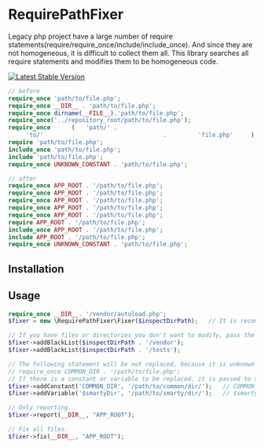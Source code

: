 # RequirePathFixer

Legacy php project have a large number of require statements(require/require_once/include/include_once).
And since they are not homogeneous, it is difficult to collect them all.
This library searches all require statements and modifies them to be homogeneous code.

[![Latest Stable Version](https://poser.pugx.org/nazonohito51/require-path-fixer/version)](https://packagist.org/packages/nazonohito51/require-path-fixer)

```php
// before
require_once 'path/to/file.php';
require_once __DIR__ . 'path/to/file.php';
require_once dirname(__FILE__).'path/to/file.php';
require_once('../repository_root/path/to/file.php');
require_once      (   'path/' .
     'to/'                                  .         'file.php'     );
require 'path/to/file.php';
include_once 'path/to/file.php';
include 'path/to/file.php';
require_once UNKNOWN_CONSTANT . 'path/to/file.php';

// after
require_once APP_ROOT . '/path/to/file.php';
require_once APP_ROOT . '/path/to/file.php';
require_once APP_ROOT . '/path/to/file.php';
require_once APP_ROOT . '/path/to/file.php';
require_once APP_ROOT . '/path/to/file.php';
require APP_ROOT . '/path/to/file.php';
include_once APP_ROOT . '/path/to/file.php';
include APP_ROOT . '/path/to/file.php';
require_once UNKNOWN_CONSTANT . 'path/to/file.php';
```

## Installation

## Usage

```php
require_once __DIR__. '/vendor/autoload.php';
$fixer = new \RequirePathFixer\Fixer($inspectDirPath);   // It is recommended that $inspectDirPath be a repository root.

// If you have files or directories you don't want to modify, pass the path to this method.
$fixer->addBlackList($inspectDirPath . '/vendor');
$fixer->addBlackList($inspectDirPath . '/tests');

// The following statement will be not replaced, because it is unknown what path COMMON_DIR is.
// require_once COMMON_DIR . '/path/to/file.php';
// If there is a constant or variable to be replaced, it is passed to the following method.
$fixer->addConstant('COMMON_DIR', '/path/to/common/dir/');   // COMMON_DIR will be replaced to '/path/to/common/dir/'
$fixer->addVariable('$smartyDir', '/path/to/smarty/dir/');   // $smartyDir will be replaced to '/path/to/smarty/dir/'

// Only reporting.
$fixer->report(__DIR__, "APP_ROOT");

// Fix all files.
$fixer->fix(__DIR__, "APP_ROOT");
```
